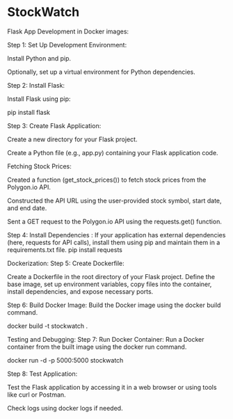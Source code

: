 # StockWatch
Flask App Development in Docker images:

Step 1: Set Up Development Environment:


Install Python and pip.

Optionally, set up a virtual environment for Python dependencies.


Step 2: Install Flask:

Install Flask using pip:

pip install flask


Step 3: Create Flask Application:

Create a new directory for your Flask project.

Create a Python file (e.g., app.py) containing your Flask application code.

Fetching Stock Prices:

Created a function (get_stock_prices()) to fetch stock prices from the Polygon.io API.

Constructed the API URL using the user-provided stock symbol, start date, and end date.

Sent a GET request to the Polygon.io API using the requests.get() function.


Step 4: Install Dependencies :
If your application has external dependencies (here, requests for API calls), install them using pip and maintain them in a requirements.txt file.
pip install requests

Dockerization:
Step 5: Create Dockerfile:

Create a Dockerfile in the root directory of your Flask project.
Define the base image, set up environment variables, copy files into the container, install dependencies, and expose necessary ports.

Step 6: Build Docker Image:
Build the Docker image using the docker build command.

docker build -t stockwatch .

Testing and Debugging:
Step 7: Run Docker Container:
Run a Docker container from the built image using the docker run command.

docker run -d -p 5000:5000 stockwatch

Step 8: Test Application:

Test the Flask application by accessing it in a web browser or using tools like curl or Postman.

Check logs using docker logs if needed.
